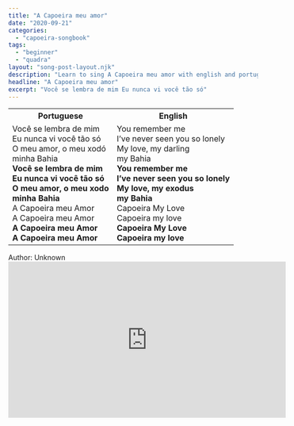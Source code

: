 ```yaml
---
title: "A Capoeira meu amor"
date: "2020-09-21"
categories:
  - "capoeira-songbook"
tags:
  - "beginner"
  - "quadra"
layout: "song-post-layout.njk"
description: "Learn to sing A Capoeira meu amor with english and portuguese translations along with a video to help you learn."
headline: "A Capoeira meu amor"
excerpt: "Você se lembra de mim Eu nunca vi você tão só"
---
```


<table class="capoeira-table">
    <tr class="header-row">
        <th>Portuguese</th>
        <th>English</th>
    </tr>
    <tr>
        <td>Você se lembra de mim<br>Eu nunca vi você tão só<br>O meu amor, o meu xodó<br>minha Bahia<br><strong>Você se lembra de mim<br>Eu nunca vi você tão só<br>O meu amor, o meu xodo<br>minha Bahia</strong><br>A Capoeira meu Amor<br>A Capoeira meu Amor<br><strong>A Capoeira meu Amor<br>A Capoeira meu Amor</strong></td>
        <td>You remember me<br>I’ve never seen you so lonely<br>My love, my darling<br>my Bahia<br><strong>You remember me<br>I’ve never seen you so lonely<br>My love, my exodus<br>my Bahia</strong><br>Capoeira My Love<br>Capoeira my love<br><strong>Capoeira My Love<br>Capoeira my love</strong></td>
    </tr>
</table>

<figcaption>
Author: Unknown
</figcaption>

<iframe width="560" height="315" src="https://www.youtube.com/embed/cfr_-bybKTw" title="YouTube video player" frameborder="0" allow="accelerometer; autoplay; clipboard-write; encrypted-media; gyroscope; picture-in-picture" allowfullscreen></iframe>